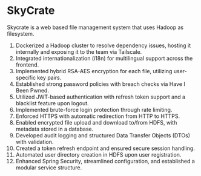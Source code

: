 # SkyCrate
Skycrate is a web based file management system that uses Hadoop as filesystem.


1. Dockerized a Hadoop cluster to resolve dependency issues, hosting it internally and exposing it to the team via Tailscale.
2. Integrated internationalization (i18n) for multilingual support across the frontend.
3. Implemented hybrid RSA-AES encryption for each file, utilizing user-specific key pairs.
4. Established strong password policies with breach checks via Have I Been Pwned.
5. Utilized JWT-based authentication with refresh token support and a blacklist feature upon logout.
6. Implemented brute-force login protection through rate limiting.
7. Enforced HTTPS with automatic redirection from HTTP to HTTPS.
8. Enabled encrypted file upload and download to/from HDFS, with metadata stored in a database.
9. Developed audit logging and structured Data Transfer Objects (DTOs) with validation.
10. Created a token refresh endpoint and ensured secure session handling.
11. Automated user directory creation in HDFS upon user registration.
12. Enhanced Spring Security, streamlined configuration, and established a modular service structure.
